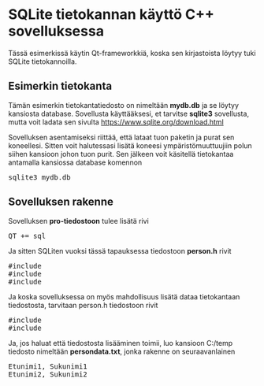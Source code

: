 # SQLite tietokannan käyttö C++ sovelluksessa

Tässä esimerkissä käytin Qt-frameworkkiä, koska sen kirjastoista löytyy tuki SQLite tietokannoilla. 

## Esimerkin tietokanta

Tämän esimerkin tietokantatiedosto on nimeltään **mydb.db** ja se löytyy kansiosta database. Sovellusta käyttääksesi, et tarvitse **sqlite3** sovellusta, mutta voit ladata sen sivulta https://www.sqlite.org/download.html

Sovelluksen asentamiseksi riittää, että lataat tuon paketin ja purat sen koneellesi. Sitten voit halutessasi lisätä koneesi ympäristömuuttuujiin polun siihen kansioon johon tuon purit. Sen jälkeen voit käsitellä tietokantaa antamalla kansiossa database komennon 
<pre>
sqlite3 mydb.db
</pre>

## Sovelluksen rakenne

Sovelluksen **pro-tiedostoon** tulee lisätä rivi 
<pre>
QT += sql
</pre>

Ja sitten SQLiten vuoksi tässä tapauksessa tiedostoon **person.h** rivit 
<pre>
#include <QSqlDatabase>
#include <QSqlError>
#include <QSqlQuery>
</pre>
Ja koska sovelluksessa on myös mahdollisuus lisätä dataa tietokantaan tiedostosta, tarvitaan person.h tiedostoon rivit 
<pre>
#include <QFile>
#include <QTextStream>
</pre>
Ja, jos haluat että tiedostosta lisääminen toimii, luo kansioon C:/temp tiedosto nimeltään **persondata.txt**, jonka rakenne on seuraavanlainen 
<pre>
Etunimi1, Sukunimi1
Etunimi2, Sukunimi2
</pre>